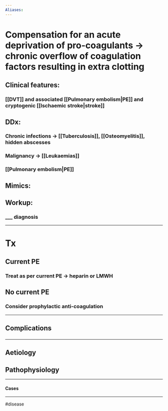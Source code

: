 ```yaml
---
Aliases:
---
```

# Compensation for an acute deprivation of pro-coagulants -> chronic overflow of coagulation factors resulting in extra clotting
## Clinical features:
### [[DVT]] and associated [[Pulmonary embolism|PE]] and cryptogenic [[Ischaemic stroke|stroke]]
## DDx:
### Chronic infections -> [[Tuberculosis]], [[Osteomyelitis]], hidden abscesses
### Malignancy -> [[Leukaemias]]
### [[Pulmonary embolism|PE]]
## Mimics:
###
## Workup:
### ___ diagnosis
---
# Tx
## Current PE
### Treat as per current PE -> heparin or LMWH
## No current PE
### Consider prophylactic anti-coagulation

---
## Complications
###

---
## Aetiology
## Pathophysiology

---
#### Cases


---
#disease 